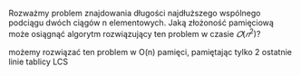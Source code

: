 Rozważmy problem znajdowania długości najdłuższego wspólnego podciągu dwóch ciągów n elementowych. Jaką złożoność pamięciową może osiągnąć algorytm rozwiązujący ten problem w czasie $𝑂(𝑛^2)$?


możemy rozwiązać ten problem w O(n) pamięci, pamiętając tylko 2 ostatnie linie tablicy LCS